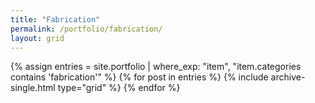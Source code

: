 ```yaml
---
title: "Fabrication"
permalink: /portfolio/fabrication/
layout: grid
---
```


<div class="entries-grid">
  {% assign entries = site.portfolio | where_exp: "item", "item.categories contains 'fabrication'" %}
  {% for post in entries %}
    {% include archive-single.html type="grid" %}
  {% endfor %}
</div>

